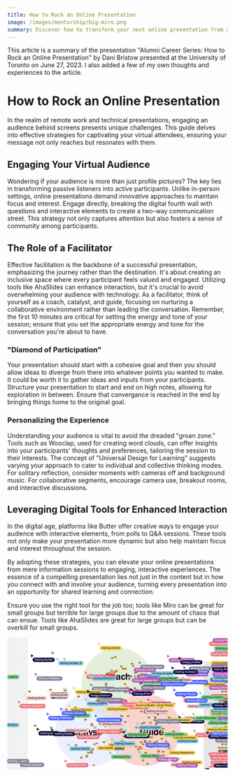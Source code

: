```yaml
---
title: How to Rock an Online Presentation
image: /images/mentorship/big-miro.png
summary: Discover how to transform your next online presentation from a monologue to a dialogue, engaging audiences in a way they never forget
---
```


This article is a summary of the presentation "Alumni Career Series: How to Rock an Online Presentation" by Dani Bristow presented at the University of Toronto on June 27, 2023. I also added a few of my own thoughts and experiences to the article.

# How to Rock an Online Presentation

In the realm of remote work and technical presentations, engaging an audience behind screens presents unique challenges. This guide delves into effective strategies for captivating your virtual attendees, ensuring your message not only reaches but resonates with them.

## Engaging Your Virtual Audience

Wondering if your audience is more than just profile pictures? The key lies in transforming passive listeners into active participants. Unlike in-person settings, online presentations demand innovative approaches to maintain focus and interest. Engage directly, breaking the digital fourth wall with questions and interactive elements to create a two-way communication street. This strategy not only captures attention but also fosters a sense of community among participants.

## The Role of a Facilitator

Effective facilitation is the backbone of a successful presentation, emphasizing the journey rather than the destination. It's about creating an inclusive space where every participant feels valued and engaged. Utilizing tools like AhaSlides can enhance interaction, but it's crucial to avoid overwhelming your audience with technology. As a facilitator, think of yourself as a coach, catalyst, and guide, focusing on nurturing a collaborative environment rather than leading the conversation. Remember, the first 10 minutes are critical for setting the energy and tone of your session; ensure that you set the appropriate energy and tone for the conversation you're about to have.

### "Diamond of Participation"

Your presentation should start with a cohesive goal and then you should allow ideas to diverge from there into whatever points you wanted to make. It could be worth it to gather ideas and inputs from your participants. Structure your presentation to start and end on high notes, allowing for exploration in between. Ensure that convergance is reached in the end by bringing things home to the original goal.

### Personalizing the Experience

Understanding your audience is vital to avoid the dreaded "groan zone." Tools such as Wooclap, used for creating word clouds, can offer insights into your participants' thoughts and preferences, tailoring the session to their interests. The concept of "Universal Design for Learning" suggests varying your approach to cater to individual and collective thinking modes. For solitary reflection, consider moments with cameras off and background music. For collaborative segments, encourage camera use, breakout rooms, and interactive discussions.

## Leveraging Digital Tools for Enhanced Interaction

In the digital age, platforms like Butter offer creative ways to engage your audience with interactive elements, from polls to Q&A sessions. These tools not only make your presentation more dynamic but also help maintain focus and interest throughout the session.

By adopting these strategies, you can elevate your online presentations from mere information sessions to engaging, interactive experiences. The essence of a compelling presentation lies not just in the content but in how you connect with and involve your audience, turning every presentation into an opportunity for shared learning and connection.

Ensure you use the right tool for the job too; tools like Miro can be great for small groups but terrible for large groups due to the amount of chaos that can ensue. Tools like AhaSlides are great for large groups but can be overkill for small groups.

![Bad use of Miro: large groups](/images/mentorship/big-miro.png)
